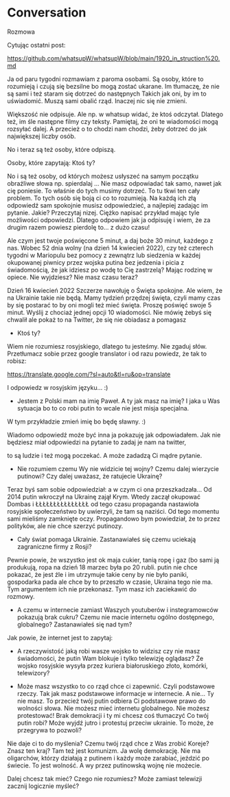 # Conversation
Rozmowa

Cytując ostatni post:

https://github.com/whatsupW/whatsupW/blob/main/1920_in_struction%20.md

Ja od paru tygodni rozmawiam z paroma osobami. Są osoby, które to rozumieją i czują się bezsilne bo mogą zostać ukarane. Im tłumaczę, że nie są sami i też staram się dotrzeć do następnych Takich jak oni, by im to uświadomić. Muszą sami obalić rząd. Inaczej nic się nie zmieni.

Większość nie odpisuje. 
Ale np. w whatsup widać, że ktoś odczytał. Dlatego też, im śle następne filmy czy teksty. Pamiętaj, że oni te wiadomości mogą rozsyłać dalej. A przecież o to chodzi nam chodzi, żeby dotrzeć do jak największej liczby osób.

No i teraz są też osoby, które odpiszą.

Osoby, które zapytają: Ktoś ty?

No i są też osoby, od których możesz usłyszeć na samym początku obraźliwe słowa np. spierdalaj … 
Nie masz odpowiadać tak samo, nawet jak cię poniesie. To właśnie do tych musimy dotrzeć. To tu tkwi ten cały problem. To tych osób się boją ci co to rozumieją. Na każdą ich złą odpowiedź sam spokojnie musisz odpowiedzieć, a najlepiej zadając im pytanie. Jakie? Przeczytaj nizej.
Ciężko napisać przykład mając tyle możliwości odpowiedzi. Dlatego odpowiem jak ja odpisuję i wiem, że za drugim razem powiesz pierdolę to… z dużo czasu!

Ale czym jest twoje poświęcone 5 minut, a daj boże 30 minut, każdego z nas. Wobec 52 dnia wolny (na dzień 14 kwiecień 2022), czy też czterech tygodni w Mariopulu bez pomocy z zewnątrz lub siedzenia w każdej okupowanej piwnicy  przez wojska putina bez jedzenia i picia z świadomością, że jak idziesz po wodę to Cię  zastrzelą? Mając rodzinę w opiece. Nie wyjdziesz? Nie masz czasu teraz? 

Dzień 16 kwiecień 2022 Szczerze nawołuję o Święta spokojne. Ale wiem, że na Ukrainie takie nie będą. Mamy tydzień przędzej święta, czyli mamy czas by się postarać to by oni mogli też mieć święta. Proszę poświęć swoje 5 minut. Wyślij z chociaż jednej opcji 10 wiadomości. Nie mówię żebyś się chwalił ale pokaż to na Twitter, że się nie obiadasz a pomagasz  

- Ktoś ty? 

Wiem nie rozumiesz rosyjskiego, dlatego tu jesteśmy. Nie zgaduj słów. Przetłumacz sobie przez google translator i od razu powiedz,  że tak to robisz:

https://translate.google.com/?sl=auto&tl=ru&op=translate

I odpowiedz w rosyjskim języku…  :)  
- Jestem z Polski mam na imię Paweł. A ty jak masz na imię? I jaka u Was sytuacja bo to co robi putin to wcale nie jest misja specjalna.

W tym przykładzie zmień imię  bo będę sławny. :)

Wiadomo odpowiedź może być inna ja pokazuję jak odpowiadałem. Jak nie będziesz miał odpowiedzi na pytanie to zadaj je nam na twitter,  


to są ludzie i też mogą poczekać. A może zadadzą Ci mądre pytanie. 
- Nie rozumiem czemu Wy nie widzicie tej wojny? Czemu dalej wierzycie putinowi? Czy dalej uważasz, że ratujecie Ukrainę?


Teraz  byś sam sobie odpowiedział: a w czym ci ona przeszkadzała… Od 2014 putin wkroczył na Ukrainę zajął Krym. Wtedy zaczął okupować Dombas i ŁŁŁŁŁŁŁŁŁŁŁŁŁŁŁ od tego czasu propaganda nastawioła rosyjskie społeczeństwo by uwierzyli, że tam są naziści.  Od tego momentu sami mieliśmy zamknięte oczy. Propagandowo bym powiedział, że to przez polityków, ale nie chce szerzyć putinozy.


- Cały świat pomaga Ukrainie. Zastanawiałeś się czemu uciekają zagraniczne firmy z Rosji?


Pewnie powie, że wszystko jest ok maja cukier, tanią ropę i gaz (bo sami ją produkują, ropa na dzień 18 marzec była po 20 rubli. putin nie chce pokazać, że jest źle i im utrzymuje takie ceny by nie było paniki, gospodarka pada ale chce by to przeszło w czasie, Ukraina tego nie ma. Tym argumentem ich nie przekonasz. Tym masz ich zaciekawić do rozmowy. 

- A czemu w internecie zamiast Waszych youtuberów i instegramowców pokazują brak cukru? Czemu nie macie internetu ogólno dostępnego, globalnego? Zastanawiałeś się nad tym?

Jak powie, że internet jest to zapytaj:
- A rzeczywistość jaką robi wasze wojsko to widzisz czy nie masz świadomości, że putin Wam blokuje i tylko telewizję oglądasz? Że wojsko rosyjskie wysyła przez kuriera białoruskiego złoto, komórki, telewizory?


-  Może masz wszystko to co rząd chce ci zapewnić. Czyli podstawowe rzeczy. Tak jak masz podstawowe informacje w internecie. A nie…  Ty nie masz. To przecież twój putin odbiera Ci podstawowe prawo do wolności słowa. Nie możesz mieć internetu globalnego. Nie możesz protestować! Brak demokracji i ty mi chcesz coś tłumaczyć Co twój putin robi? Może wyjdź jutro i protestuj przeciw ukrainie. To może, że przegrywa to pozwoli?

Nie daje ci to do myślenia? Czemu twój rząd chce z Was zrobić Koreje? Znasz ten kraj? Tam też jest komunizm. Ja wolę demokrację. Nie ma oligarchów, którzy działają z putinem i każdy może zarabiać, jeździć po świecie. To jest wolność. A wy przez putinowską wojnę nie możecie.


Dalej chcesz tak mieć?
Czego nie rozumiesz?
Może zamiast telewizji zacznij logicznie myśleć?
